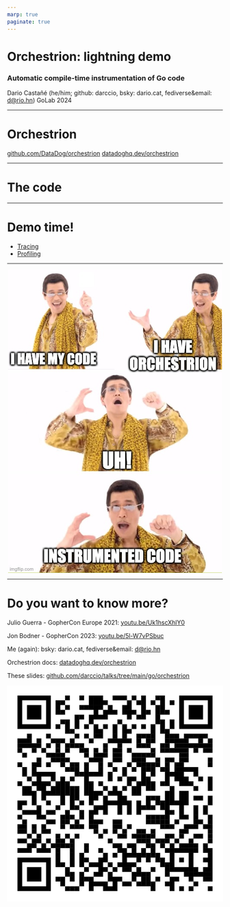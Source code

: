 ```yaml
---
marp: true
paginate: true
---
```


# Orchestrion: lightning demo

### Automatic compile-time instrumentation of Go code

Dario Castañé (he/him; github: darccio, bsky: dario.cat, fediverse&email: d@rio.hn)
GoLab 2024

<!--

Buon pomeriggio, bon dia, good afternoon, GoLand!

I'm Dario Castañé.

I work at DataDog as open source library maintainer for dd-trace-go, our Go SDK for APM, ASM, Profiling and other products.

In the next minutes, we'll go from a basic chi server without any dd-trace-go code to the exactly chi server without any dd-trace-go code BUT sending traces and profiles to DataDog.

How? We are going to use Orchestrion.

-->

---

# Orchestrion

[github.com/DataDog/orchestrion](github.com/DataDog/orchestrion)
[datadoghq.dev/orchestrion](https://datadoghq.dev/orchestrion/)

<!--
Transparently add Datadog instrumentation to your go applications to achieve maximum coverage for Application Performance Monitoring, Application Security Management and Profiling.

It works thanks to a go build flag called toolexec.

It allows to control or modify how Go's toolchain programs get run.

With no further ado, let's dive in the code we are going to instrument.
-->

---

# The code

<!--
Simple chi server.

Let's set up Orchestrion.

cat go.mod
orchestrion pin
cat go.mod
-->

---

# Demo time!

- <a href="https://app.datadoghq.eu/apm/traces?query=%40_trace_root%3A1%20service%3Agolab2024&agg_m=count&agg_m_source=base&agg_t=count&cols=core_service%2Ccore_resource_name%2Clog_duration%2Clog_http.method%2Clog_http.status_code&fromUser=false&historicalData=false&messageDisplay=inline&query_translation_version=v0&serviceName=golab2024&sort=desc&spanType=trace-root&storage=hot&view=spans&paused=false" target="_blank">Tracing</a>
- <a href="https://app.datadoghq.eu/profiling/explorer?query=service%3Agolab2024%20host%3ACOMP-WDWT6G66NH&agg_m=count&agg_m_source=base&agg_t=count&fromUser=true&my_code=disabled&refresh_mode=paused&viz=flame_graph&live=true" target="_blank">Profiling</a>

<!--
Show it first empty, run and show it full.

To summarize, this is what just happened...
-->

---

<style>
img[alt~="center"] {
  display: block;
  margin: 0 auto;
}
</style>

![center h:600](./golab2024.jpeg)

<!-- Our code, Orchestrion, boom, observable service with no modifications! -->

---

# Do you want to know more?

Julio Guerra - GopherCon Europe 2021: [youtu.be/Uk1hscXhlY0](https://youtu.be/Uk1hscXhlY0)

Jon Bodner - GopherCon 2023: [youtu.be/5l-W7vPSbuc](https://youtu.be/5l-W7vPSbuc)

Me (again): bsky: dario.cat, fediverse&email: d@rio.hn

Orchestrion docs: [datadoghq.dev/orchestrion](https://datadoghq.dev/orchestrion/)

These slides: [github.com/darccio/talks/tree/main/go/orchestrion](https://github.com/darccio/talks/tree/main/go/orchestrion)

![w:256 h:256 center](./qr.png)
